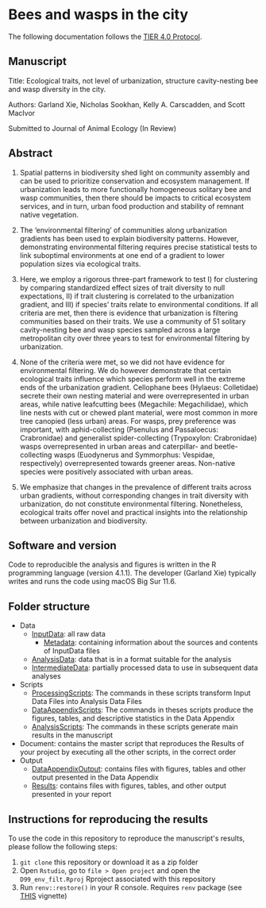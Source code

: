 # Bees and wasps in the city  

The following documentation follows the [TIER 4.0 Protocol](https://www.projecttier.org/tier-protocol/protocol-4-0/root/).

## Manuscript 

Title: Ecological traits, not level of urbanization, structure cavity-nesting bee and wasp diversity in the city.

Authors: Garland Xie, Nicholas Sookhan, Kelly A. Carscadden, and Scott MacIvor

Submitted to Journal of Animal Ecology (In Review)

## Abstract

1. Spatial patterns in biodiversity shed light on community assembly and can be used to prioritize conservation and ecosystem management. If urbanization leads to more functionally homogeneous solitary bee and wasp communities, then there should be impacts to critical ecosystem services, and in turn, urban food production and stability of remnant native vegetation. 

2. The ‘environmental filtering’ of communities along urbanization gradients has been used to explain biodiversity patterns. However, demonstrating environmental filtering requires precise statistical tests to link suboptimal environments at one end of a gradient to lower population sizes via ecological traits. 

3. Here, we employ a rigorous three-part framework to test I) for clustering by comparing standardized effect sizes of trait diversity to null expectations, II) if trait clustering is correlated to the urbanization gradient, and III) if species’ traits relate to environmental conditions. If all criteria are met, then there is evidence that urbanization is filtering communities based on their traits. We use a community of 51 solitary cavity-nesting bee and wasp species sampled across a large metropolitan city over three years to test for environmental filtering by urbanization. 

4. None of the criteria were met, so we did not have evidence for environmental filtering. We do however demonstrate that certain ecological traits influence which species perform well in the extreme ends of the urbanization gradient. Cellophane bees (Hylaeus: Colletidae) secrete their own nesting material and were overrepresented in urban areas, while native leafcutting bees (Megachile: Megachilidae), which line nests with cut or chewed plant material, were most common in more tree canopied (less urban) areas. For wasps, prey preference was important, with aphid-collecting (Psenulus and Passaloecus: Crabronidae) and generalist spider-collecting (Trypoxylon: Crabronidae) wasps overrepresented in urban areas and caterpillar- and beetle-collecting wasps (Euodynerus and Symmorphus: Vespidae, respectively) overrepresented towards greener areas. Non-native species were positively associated with urban areas. 

5. We emphasize that changes in the prevalence of different traits across urban gradients, without corresponding changes in trait diversity with urbanization, do not constitute environmental filtering. Nonetheless, ecological traits offer novel and practical insights into the relationship between urbanization and biodiversity.


## Software and version

Code to reproducible the analysis and figures is written in the R programming language (version 4.1.1). 
The developer (Garland Xie) typically writes and runs the code using macOS Big Sur 11.6.

## Folder structure 

- Data
  - [InputData](data/input_data): all raw data 
    - [Metadata](data/input_data/metadata): containing information about the sources and contents of InputData files
  - [AnalysisData](data/analysis_data): data that is in a format suitable for the analysis   
  - [IntermediateData](data/intermediate_data): partially processed data to use in subsequent data analyses
- Scripts
  - [ProcessingScripts](scripts/processing_scripts): The commands in these scripts transform Input Data Files into Analysis Data Files
  - [DataAppendixScripts](scripts/data_appendix_scripts): The commands in theses scripts produce the figures, tables, and descriptive statistics in the Data Appendix
  - [AnalysisScripts](scripts/analysis_scripts): The commands in these scripts generate main results in the manuscript
- Document: contains the master script that reproduces the Results of your project by executing all the other scripts, in the correct order
- Output
  -  [DataAppendixOutput](output/data_appendix_output): contains files with figures, tables and other output presented in the Data Appendix
  -  [Results](output/results): contains files with figures, tables, and other output presented in your report

## Instructions for reproducing the results

To use the code in this repository to reproduce the manuscript's results,
please follow the following steps:
1. `git clone` this repository or download it as a zip folder
2. Open `Rstudio`, go to `file > Open project` and open the `D99_env_filt.Rproj`
Rproject associated with this repository
3. Run `renv::restore()` in your R console. Requires `renv` package (see [THIS](https://rstudio.github.io/renv/articles/renv.html) vignette)
